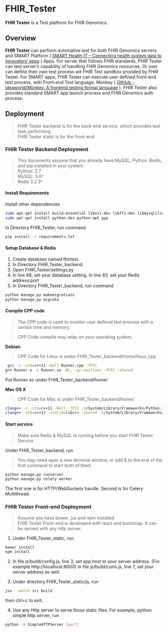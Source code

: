 # FHIR_Tester
**FHIR Tester** is a Test platform for FHIR Genomics. 

## Overview

**FHIR Tester** can perform automative test for both FHIR Genomics servers and SMART Platform ( [SMART Health IT – Connecting health system data to innovators’ apps](http://smarthealthit.org) ) Apps. For server that follows FHIR standards, FHIR Tester can test server’s capability of handling FHIR Genomics resources. Or user can define their own test process wit FHIR Test sandbox provided by FHIR Tester. For SMART apps, FHIR Tester can execute user defined front-end test process, with Front-end Test language, Monkey ( [GitHub - ideaworld/Monkey: A frontend testing formal language](https://github.com/ideaworld/Monkey) ), FHIR Tester also provides standard SMART app launch process and FHIR Genomics auth process.

## Deployment

> FHIR Tester backend is for the back-end service, which provides test task performing.  
> FHIR Tester static is for the front-end  

### FHIR Tester Backend Deployment
> This documents assume that you already have MySQL, Python ,Redis, and pip installed in your system.   
> Python: 2.7  
> MySQL: 5.6^  
> Redis 3.2.3^  

#### Install Requirements
Install other dependencies
```bash
sudo apt-get install build-essential libssl-dev libffi-dev libmysqlclient-dev 
sudo apt-get install python-dev python-apt gyp
```
In Directory FHIR_Tester, run command
```bash
pip install -r requirements.txt
```

#### Setup Database & Redis
1. Create database named fhirtest.
2. In Directory FHIR_Tester_backend.
3. Open FHIR_Tester/settings.py
4. In line 68, set your database setting. In line 83, set your Redis address:port
5. In Directory FHIR_Tester_backend, run command
```bash
python manage.py makemigrations
python manage.py migrate
```

#### Compile CPP code
> The CPP code is used to monitor user defined test process with a certain time and memory.  

> CPP Code compile may relay on your operating system.  
>   
**Debian**:
> CPP Code for Linux is under FHIR_Tester_backend/home/linux_cpp  
```bash
 gcc -c -std=c++11 -Wall Runner.cpp -fPIC
g++ Runner.o -o Runner.so -Wl,--gc-sections -fPIC -shared
```
Put Runner.so under FHIR_Tester_backend/home/

**Mac OS X**
> CPP Code for Mac is under FHIR_Tester_backend/home/  

```bash
clang++ -c -std=c++11 -Wall -fPIC -I/System/Library/Frameworks/Python.framework/Versions/2.7/include/python2.7 -I/System/Library/Frameworks/Python.framework/Versions/2.7/include/python2.7  Runner.cpp
clang++ -std=c++11 -stdlib=libc++ -shared -I/System/Library/Frameworks/Python.framework/Versions/2.7/include/python2.7 -I/System/Library/Frameworks/Python.framework/Versions/2.7/include/python2.7 -L/System/Library/Frameworks/Python.framework/Versions/2.7/lib/python2.7/config -lpython2.7 -ldl -framework CoreFoundation Runner.o -o Runner.so
```

#### Start service
> Make sure Redis & MySQL is running before you start FHIR Tester Service  

Under FHIR_Tester_backend, run
> You may need open a new terminal window, or add & to the end of the first command to start both of them.  
```bash
python manage.py runserver
python manage.py celery worker
```

The first one is for HTTP/WebSockets handle. Second is for Celery Multithread.

### FHIR Tester Front-end Deployment
> Assume you have bower, jsx and npm installed  
FHIR Tester Front-end is developed with react and bootstrap. It can be served with any http server.

1. Under FHIR_Tester_static, run
```bash
bower install
npm install
```

2. In file js/build/config.js, line 3, set app.host to your server address. (For example http://localhost:8000)
In file js/build/conn.js, line 7, set your server address as well.

3. Under directory FHIR_Tester_static/js, run
```bash
jsx --watch src build
```
then ctrl+c to exit.

4. Use any Http server to serve those static files. For example, python simple http server, run
```bash
python -m SimpleHTTPServer [port]
```

